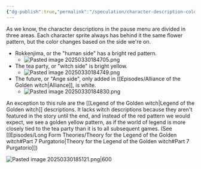 ```yaml
---
{"dg-publish":true,"permalink":"/speculation/character-description-colors/","contentClasses":"center-headings red-truth red-links blue-truth center-images","created":"2025-02-27T17:44:11.923+01:00","updated":"2025-03-30T19:26:59.046+02:00"}
---
```


As we know, the character descriptions in the pause menu are divided in three areas.
Each character sprite always has behind it the same flower pattern, but the color changes based on the side we're on.

- Rokkenjima, or the "human side"  has a bright red pattern.
	- ![Pasted image 20250330184705.png](/img/user/Attachments/Pasted%20image%2020250330184705.png)
- The tea party, or "witch side" is bright yellow.
	- ![Pasted image 20250330184749.png](/img/user/Attachments/Pasted%20image%2020250330184749.png)
- The future, or "Ange side", only added in [[Episodes/Alliance of the Golden witch\|Alliance]], is white.
	- ![Pasted image 20250330184830.png](/img/user/Attachments/Pasted%20image%2020250330184830.png)


An exception to this rule are the [[Legend of the Golden witch\|Legend of the Golden witch]] descriptions. It lacks witch descriptions because they aren't featured in the story until the end, and instead of the red pattern we would expect, we see a golden yellow pattern, as if the world of legend is more closely tied to the tea party than it is to all subsequent games. 
(See [[Episodes/Long Form Theories/Theory for the Legend of the Golden witch#Part 7 Purgatorio\|Theory for the Legend of the Golden witch#Part 7 Purgatorio]])

![Pasted image 20250330185121.png|600](/img/user/Attachments/Pasted%20image%2020250330185121.png)


